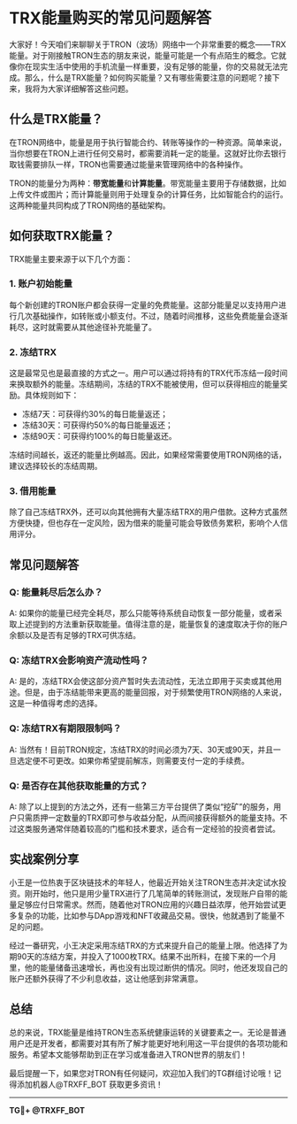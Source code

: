# TRX能量购买的常见问题解答

大家好！今天咱们来聊聊关于TRON（波场）网络中一个非常重要的概念——TRX能量。对于刚接触TRON生态的朋友来说，能量可能是一个有点陌生的概念。它就像你在现实生活中使用的手机流量一样重要，没有足够的能量，你的交易就无法完成。那么，什么是TRX能量？如何购买能量？又有哪些需要注意的问题呢？接下来，我将为大家详细解答这些问题。

## 什么是TRX能量？

在TRON网络中，能量是用于执行智能合约、转账等操作的一种资源。简单来说，当你想要在TRON上进行任何交易时，都需要消耗一定的能量。这就好比你去银行取钱需要排队一样，TRON也需要通过能量来管理网络中的各种操作。

TRON的能量分为两种：**带宽能量**和**计算能量**。带宽能量主要用于存储数据，比如上传文件或图片；而计算能量则用于处理复杂的计算任务，比如智能合约的运行。这两种能量共同构成了TRON网络的基础架构。

## 如何获取TRX能量？

TRX能量主要来源于以下几个方面：

### 1. **账户初始能量**
每个新创建的TRON账户都会获得一定量的免费能量。这部分能量足以支持用户进行几次基础操作，如转账或小额支付。不过，随着时间推移，这些免费能量会逐渐耗尽，这时就需要从其他途径补充能量了。

### 2. **冻结TRX**
这是最常见也是最直接的方式之一。用户可以通过将持有的TRX代币冻结一段时间来换取额外的能量。冻结期间，冻结的TRX不能被使用，但可以获得相应的能量奖励。具体规则如下：
- 冻结7天：可获得约30%的每日能量返还；
- 冻结30天：可获得约50%的每日能量返还；
- 冻结90天：可获得约100%的每日能量返还。

冻结时间越长，返还的能量比例越高。因此，如果经常需要使用TRON网络的话，建议选择较长的冻结周期。

### 3. **借用能量**
除了自己冻结TRX外，还可以向其他拥有大量冻结TRX的用户借款。这种方式虽然方便快捷，但也存在一定风险，因为借来的能量可能会导致债务累积，影响个人信用评分。

## 常见问题解答

### Q: 能量耗尽后怎么办？
A: 如果你的能量已经完全耗尽，那么只能等待系统自动恢复一部分能量，或者采取上述提到的方法重新获取能量。值得注意的是，能量恢复的速度取决于你的账户余额以及是否有足够的TRX可供冻结。

### Q: 冻结TRX会影响资产流动性吗？
A: 是的，冻结TRX会使这部分资产暂时失去流动性，无法立即用于买卖或其他用途。但是，由于冻结能带来更高的能量回报，对于频繁使用TRON网络的人来说，这是一种值得考虑的选择。

### Q: 冻结TRX有期限限制吗？
A: 当然有！目前TRON规定，冻结TRX的时间必须为7天、30天或90天，并且一旦选定便不可更改。如果你希望提前解冻，则需要支付一定的手续费。

### Q: 是否存在其他获取能量的方式？
A: 除了以上提到的方法之外，还有一些第三方平台提供了类似“挖矿”的服务，用户只需质押一定数量的TRX即可参与收益分配，从而间接获得额外的能量支持。不过这类服务通常伴随着较高的门槛和技术要求，适合有一定经验的投资者尝试。

## 实战案例分享

小王是一位热衷于区块链技术的年轻人，他最近开始关注TRON生态并决定试水投资。刚开始时，他只是用少量TRX进行了几笔简单的转账测试，发现账户自带的能量足够应付日常需求。然而，随着他对TRON应用的兴趣日益浓厚，他开始尝试更多复杂的功能，比如参与DApp游戏和NFT收藏品交易。很快，他就遇到了能量不足的问题。

经过一番研究，小王决定采用冻结TRX的方式来提升自己的能量上限。他选择了为期90天的冻结方案，并投入了1000枚TRX。结果不出所料，在接下来的一个月里，他的能量储备迅速增长，再也没有出现过断供的情况。同时，他还发现自己的账户还额外获得了不少利息收益，这让他感到非常满意。

## 总结

总的来说，TRX能量是维持TRON生态系统健康运转的关键要素之一。无论是普通用户还是开发者，都需要对其有所了解才能更好地利用这一平台提供的各项功能和服务。希望本文能够帮助到正在学习或准备进入TRON世界的朋友们！

最后提醒一下，如果您对TRON有任何疑问，欢迎加入我们的TG群组讨论哦！记得添加机器人@TRXFF_BOT 获取更多资讯！

---

**TG💪+ @TRXFF_BOT**